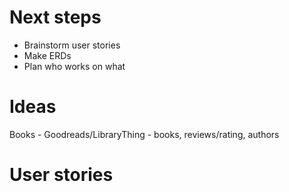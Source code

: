 # Next steps
- Brainstorm user stories
- Make ERDs
- Plan who works on what

# Ideas
Books - Goodreads/LibraryThing - books, reviews/rating, authors

# User stories

